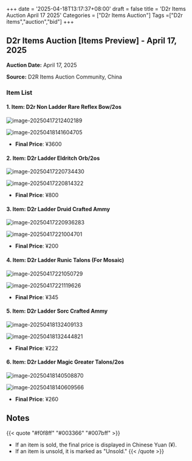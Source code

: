 +++
date = '2025-04-18T13:17:37+08:00'
draft = false
title = 'D2r Items Auction April 17 2025'
Categories = ["D2r Items Auction"]
Tags =["D2r items","auction","bid"]
+++

## D2r Items Auction [Items Preview] - April 17, 2025

**Auction Date:** April 17, 2025

**Source:** D2R Items Auction Community, China

### Item List

#### 1. Item: D2r Non Ladder Rare Reflex Bow/2os

![image-20250417212402189](https://raw.githubusercontent.com/cnlinuxcode/typora/master/202504181415623.png)

![image-20250418141604705](https://raw.githubusercontent.com/cnlinuxcode/typora/master/202504181416751.png)

- **Final Price**: ¥3600

#### 2. Item: D2r Ladder Eldritch Orb/2os 

![image-20250417220734430](https://raw.githubusercontent.com/cnlinuxcode/typora/master/202504181416172.png)

![image-20250417220814322](https://raw.githubusercontent.com/cnlinuxcode/typora/master/202504181417317.png)

- **Final Price**: ¥800

#### 3. Item: D2r Ladder Druid Crafted Ammy

![image-20250417220936283](https://raw.githubusercontent.com/cnlinuxcode/typora/master/202504181418149.png)

![image-20250417221004701](https://raw.githubusercontent.com/cnlinuxcode/typora/master/202504181419349.png)

- **Final Price**: ¥200

#### 4. Item: D2r Ladder Runic Talons (For Mosaic)

![image-20250417221050729](https://raw.githubusercontent.com/cnlinuxcode/typora/master/202504181420739.png)

![image-20250417221119626](https://raw.githubusercontent.com/cnlinuxcode/typora/master/202504181421144.png)

- **Final Price**: ¥345

#### 5. Item: D2r Ladder Sorc Crafted  Ammy

![image-20250418132409133](https://raw.githubusercontent.com/cnlinuxcode/typora/master/202504181422192.png)

![image-20250418132444821](https://raw.githubusercontent.com/cnlinuxcode/typora/master/202504181423883.png)

- **Final Price**: ¥222

#### 6. Item: D2r Ladder Magic Greater Talons/2os

![image-20250418140508870](https://raw.githubusercontent.com/cnlinuxcode/typora/master/202504181424224.png)

![image-20250418140609566](https://raw.githubusercontent.com/cnlinuxcode/typora/master/202504181426004.png)

- **Final Price**: ¥260

## Notes
{{< quote "#f0f8ff" "#003366" "#007bff" >}}
- If an item is sold, the final price is displayed in Chinese Yuan (¥).
- If an item is unsold, it is marked as "Unsold."
{{< /quote >}}